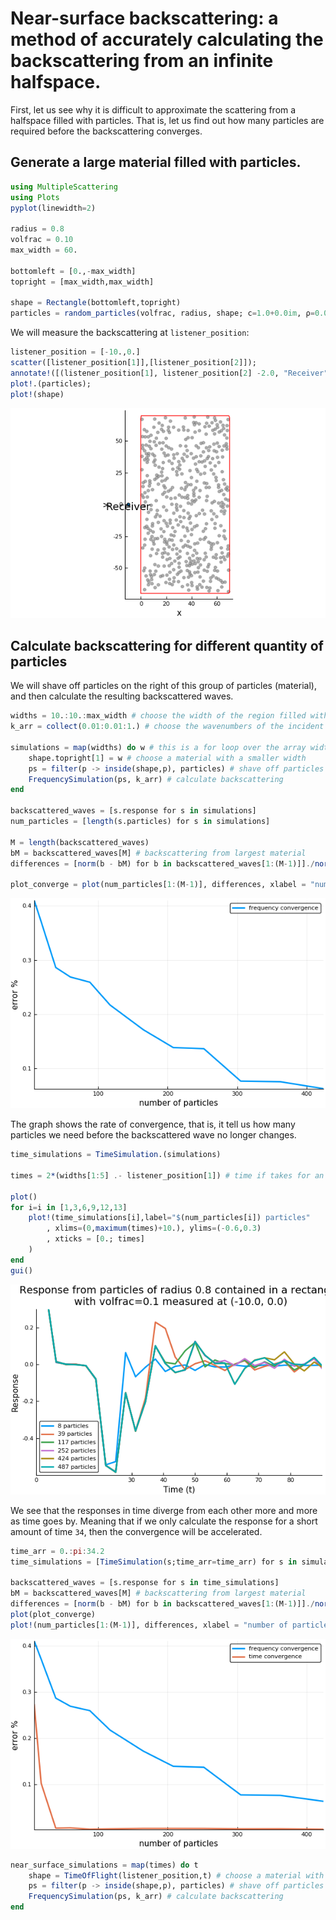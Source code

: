 # Near-surface backscattering: a method of accurately calculating the backscattering from an infinite halfspace.

First, let us see why it is difficult to approximate the scattering from a halfspace filled with particles. That is, let us find out how many particles are required before the backscattering converges.

## Generate a large material filled with particles.

```julia
using MultipleScattering
using Plots
pyplot(linewidth=2)

radius = 0.8
volfrac = 0.10
max_width = 60.

bottomleft = [0.,-max_width]
topright = [max_width,max_width]

shape = Rectangle(bottomleft,topright)
particles = random_particles(volfrac, radius, shape; c=1.0+0.0im, ρ=0.0)
```
We will measure the backscattering at `listener_position`:

```julia
listener_position = [-10.,0.]
scatter([listener_position[1]],[listener_position[2]]);
annotate!([(listener_position[1], listener_position[2] -2.0, "Receiver")])
plot!.(particles);
plot!(shape)
```
![The largest quantity of particles used](big_box.png)

## Calculate backscattering for different quantity of particles
We will shave off particles on the right of this group of particles (material), and then calculate the resulting backscattered waves.
```julia
widths = 10.:10.:max_width # choose the width of the region filled with particles
k_arr = collect(0.01:0.01:1.) # choose the wavenumbers of the incident wave

simulations = map(widths) do w # this is a for loop over the array widths
    shape.topright[1] = w # choose a material with a smaller width
    ps = filter(p -> inside(shape,p), particles) # shave off particles
    FrequencySimulation(ps, k_arr) # calculate backscattering
end

backscattered_waves = [s.response for s in simulations]
num_particles = [length(s.particles) for s in simulations]

M = length(backscattered_waves)
bM = backscattered_waves[M] # backscattering from largest material
differences = [norm(b - bM) for b in backscattered_waves[1:(M-1)]]./norm(bM)

plot_converge = plot(num_particles[1:(M-1)], differences, xlabel = "number of particles", ylabel ="error %", label="frequency convergence")
```
![The convergence of the response in frequency, when increasing the number of particles](freq_convergence.png)

The graph shows the rate of convergence, that is, it tell us how many particles we need before the backscattered wave no longer changes.
```julia
time_simulations = TimeSimulation.(simulations)

times = 2*(widths[1:5] .- listener_position[1]) # time if takes for an incident plane wave to reach the furthest particles and then return to the receiver

plot()
for i=i in [1,3,6,9,12,13]
    plot!(time_simulations[i],label="$(num_particles[i]) particles"
        , xlims=(0,maximum(times)+10.), ylims=(-0.6,0.3)
        , xticks = [0.; times]
    )
end
gui()
```
![The responses in time for different quantity of particles](time_response.png)

We see that the responses in time diverge from each other more and more as time goes by. Meaning that if we only calculate the response for a short amount of time `34`, then the convergence will be accelerated.

```julia
time_arr = 0.:pi:34.2
time_simulations = [TimeSimulation(s;time_arr=time_arr) for s in simulations]

backscattered_waves = [s.response for s in time_simulations]
bM = backscattered_waves[M] # backscattering from largest material
differences = [norm(b - bM) for b in backscattered_waves[1:(M-1)]]./norm(bM)
plot(plot_converge)
plot!(num_particles[1:(M-1)], differences, xlabel = "number of particles", ylabel ="error %", label="time convergence")
```
![Compare converges for responses in time and responses in frequency](compare_convergence.png)

```julia
near_surface_simulations = map(times) do t
    shape = TimeOfFlight(listener_position,t) # choose a material with particles only in the near surface region
    ps = filter(p -> inside(shape,p), particles) # shave off particles
    FrequencySimulation(ps, k_arr) # calculate backscattering
end
```
